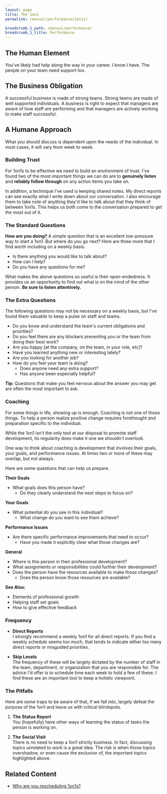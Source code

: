 ```yaml
---
layout: page
title: The 1on1
permalink: /manual/performance/1on1s/

breadcrumb_1_path: /manual/performance/
breadcrumb_1_title: Performance
---
```


## The Human Element
You've likely had help along the way in your career. I know I have. The
people on your team need support too.


## The Business Obligation
A successful business is made of strong teams. Strong teams are made of well
supported individuals. A business is right to expect that managers are aware of 
how staff are performing and that managers are actively working to make staff 
successful.

## A Humane Approach
What you should discuss is dependent upon the needs of the individual. In most
cases, it will vary from week to week. 

### Building Trust
For 1on1s to be effective we need to build an environment of trust. I've found
two of the most important things we can do are to **genuinely listen** and 
**reliably follow through** on any action items you take on.

In addition, a technique I've used is keeping shared notes. My direct reports 
can see exactly what I write down about our conversation. I also encourage them 
to take note of anything they'd like to talk about that they think of between 
1on1s. This helps us both come to the conversation prepared to get the most out
of it.

### The Standard Questions

**How are you doing?** A simple question that is an excellent low-pressure way to 
start a 1on1. But where do you go next? Here are three more that I find worth
including on a weekly basis. 

* Is there anything you would like to talk about?
* How can I help?
* Do you have any questions for me?

What makes the above questions so useful is their open-endedness. It provides
us an opportunity to find out what is on the mind of the other person. **Be 
sure to listen attentively.**

### The Extra Questions
The following questions may not be necessary on a weekly basis, but I've found
them valuable to keep a pulse on staff and teams. 

* Do you know and understand the team's current obligations and priorities?
* Do you feel there are any blockers preventing you or the team from doing
their best work?
* Are you happy [at the company, on the team, in your role, etc]?
* Have you learned anything new or interesting lately?
* Are you looking for another job?
* How do you feel your team is doing?
  * Does anyone need any extra support?
  * Has anyone been especially helpful?

**Tip:** Questions that make you feel nervous about the answer you may get are 
often the most important to ask.

### Coaching
For some things in life, showing up is enough. Coaching is not one of those 
things. To help a person realize positive change requires forethought and 
preparation specific to the individual.

While the 1on1 isn't the only tool at our disposal to promote staff 
development, its regularity does make it one we shouldn't overlook.

One way to think about coaching is development that involves their goals, your 
goals, and performance issues. At times two or more of these may overlap, but 
not always.

Here are some questions that can help us prepare.

**Their Goals**
* What goals does this person have?
  * Do they clearly understand the next steps to focus on?


**Your Goals**
* What potential do you see in this individual?
  * What change do you want to see them achieve?

**Performance Issues**
* Are there specific performance improvements that need to occur?
  * Have you made it explicitly clear what those changes are?

**General**
* Where is this person in their professional development?
* What assignments or responsibilities could further their development?
* Does the person have the resources available to make those changes?
  * Does the person know those resources are available?

**See Also:** 
* Elements of professional growth
* Helping staff set goals
* How to give effective feedback


### Frequency 
* **Direct Reports**  
I strongly recommend a weekly 1on1 for all direct reports. If you find a weekly 
schedule seems too much, that tends to indicate either too many direct reports
or misguided priorities.

* **Skip Levels**  
The frequency of these will be largely dictated by the number of staff in the 
team, department, or organization that you are responsible for. The advice I'd
offer is to schedule time each week to hold a few of these. I find these are an
important tool to keep a holistic viewpoint.


### The Pitfalls
Here are some traps to be aware of that, if we fall into, largely defeat
the purpose of the 1on1 and leave us with critical blindspots.

1. **The Status Report**  
You (hopefully) have other ways of learning the status of tasks the person is
working on.

2. **The Social Visit**  
There is no need to keep a 1on1 strictly business. In fact, discussing topics
unrelated to work is a great idea. The risk is when those topics overshadow, or
even cause the exclusion of, the important topics highlighted above.

## Related Content
* [Why are you rescheduling 1on1s?](/blog/2022/06/09/Why-Are-You-Rescheduling-1on1s)
